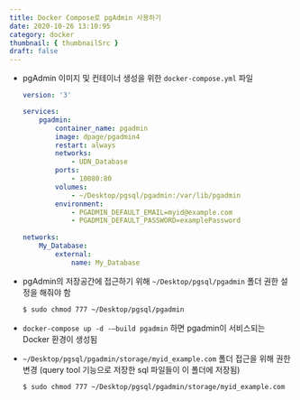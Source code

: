 ```yaml
---
title: Docker Compose로 pgAdmin 사용하기
date: 2020-10-26 13:10:95
category: docker
thumbnail: { thumbnailSrc }
draft: false
---
```


- pgAdmin 이미지 및 컨테이너 생성을 위한 `docker-compose.yml` 파일

  ```yaml
  version: '3'
  
  services:
      pgadmin:
          container_name: pgadmin
          image: dpage/pgadmin4
          restart: always
          networks:
              - UDN_Database
          ports:
              - 10080:80
          volumes:
              - ~/Desktop/pgsql/pgadmin:/var/lib/pgadmin
          environment:
              - PGADMIN_DEFAULT_EMAIL=myid@example.com
              - PGADMIN_DEFAULT_PASSWORD=examplePassword
          
  networks:
      My_Database:
          external:
              name: My_Database
  ```

- pgAdmin의 저장공간에 접근하기 위해  `~/Desktop/pgsql/pgadmin` 폴더 권한 설정을 해줘야 함

  ```bash
  $ sudo chmod 777 ~/Desktop/pgsql/pgadmin
  ```

- `docker-compose up -d -—build pgadmin` 하면 pgadmin이 서비스되는 Docker 환경이 생성됨

- `~/Desktop/pgsql/pgadmin/storage/myid_example.com` 폴더 접근을 위해 권한 변경 (query tool 기능으로 저장한 sql 파일들이 이 폴더에 저장됨)

  ```bash
  $ sudo chmod 777 ~/Desktop/pgsql/pgadmin/storage/myid_example.com
  ```

